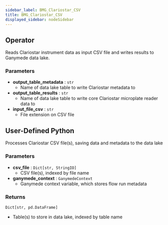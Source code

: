 ```yaml
---
sidebar_label: BMG_Clariostar_CSV
title: BMG_Clariostar_CSV
displayed_sidebar: nodeSidebar
---
```


## Operator
Reads Clariostar instrument data as input CSV file and writes results to Ganymede data lake.


### Parameters
- **output_table_metadata** : `str`
    - Name of data lake table to write Clariostar metadata to
- **output_table_results** : `str`
    - Name of data lake table to write core Clariostar microplate reader data to
- **input_file_csv** : `str`
    - File extension on CSV file
## User-Defined Python
Processes Clariostar CSV file(s), saving data and metadata to the data lake


### Parameters
- **csv_file** : `Dict[str, StringIO]`
    - CSV file(s), indexed by file name
- **ganymede_context** : `GanymedeContext`
    - Ganymede context variable, which stores flow run metadata


### Returns
`Dict[str, pd.DataFrame]`
  - Table(s) to store in data lake, indexed by table name